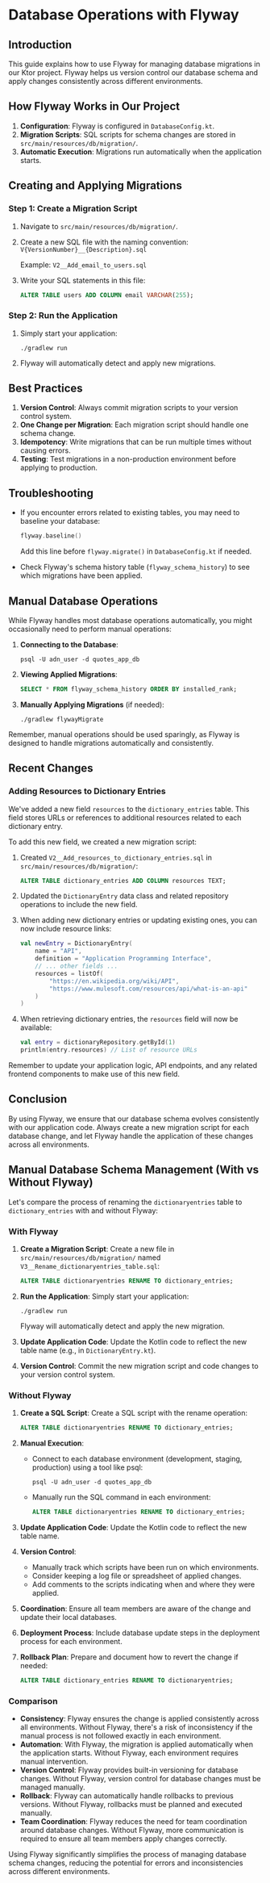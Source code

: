 # Database Operations with Flyway

## Introduction

This guide explains how to use Flyway for managing database migrations in our Ktor project. Flyway helps us version control our database schema and apply changes consistently across different environments.

## How Flyway Works in Our Project

1. **Configuration**: Flyway is configured in `DatabaseConfig.kt`.
2. **Migration Scripts**: SQL scripts for schema changes are stored in `src/main/resources/db/migration/`.
3. **Automatic Execution**: Migrations run automatically when the application starts.

## Creating and Applying Migrations

### Step 1: Create a Migration Script

1. Navigate to `src/main/resources/db/migration/`.
2. Create a new SQL file with the naming convention:
   `V{VersionNumber}__{Description}.sql`
   
   Example: `V2__Add_email_to_users.sql`

3. Write your SQL statements in this file:

   ```sql
   ALTER TABLE users ADD COLUMN email VARCHAR(255);
   ```

### Step 2: Run the Application

1. Simply start your application:
   ```
   ./gradlew run
   ```
2. Flyway will automatically detect and apply new migrations.

## Best Practices

1. **Version Control**: Always commit migration scripts to your version control system.
2. **One Change per Migration**: Each migration script should handle one schema change.
3. **Idempotency**: Write migrations that can be run multiple times without causing errors.
4. **Testing**: Test migrations in a non-production environment before applying to production.

## Troubleshooting

- If you encounter errors related to existing tables, you may need to baseline your database:
  ```kotlin
  flyway.baseline()
  ```
  Add this line before `flyway.migrate()` in `DatabaseConfig.kt` if needed.

- Check Flyway's schema history table (`flyway_schema_history`) to see which migrations have been applied.

## Manual Database Operations

While Flyway handles most database operations automatically, you might occasionally need to perform manual operations:

1. **Connecting to the Database**:
   ```
   psql -U adn_user -d quotes_app_db
   ```

2. **Viewing Applied Migrations**:
   ```sql
   SELECT * FROM flyway_schema_history ORDER BY installed_rank;
   ```

3. **Manually Applying Migrations** (if needed):
   ```
   ./gradlew flywayMigrate
   ```

Remember, manual operations should be used sparingly, as Flyway is designed to handle migrations automatically and consistently.

## Recent Changes

### Adding Resources to Dictionary Entries

We've added a new field `resources` to the `dictionary_entries` table. This field stores URLs or references to additional resources related to each dictionary entry.

To add this new field, we created a new migration script:

1. Created `V2__Add_resources_to_dictionary_entries.sql` in `src/main/resources/db/migration/`:

   ```sql
   ALTER TABLE dictionary_entries ADD COLUMN resources TEXT;
   ```

2. Updated the `DictionaryEntry` data class and related repository operations to include the new field.

3. When adding new dictionary entries or updating existing ones, you can now include resource links:

   ```kotlin
   val newEntry = DictionaryEntry(
       name = "API",
       definition = "Application Programming Interface",
       // ... other fields ...
       resources = listOf(
           "https://en.wikipedia.org/wiki/API",
           "https://www.mulesoft.com/resources/api/what-is-an-api"
       )
   )
   ```

4. When retrieving dictionary entries, the `resources` field will now be available:

   ```kotlin
   val entry = dictionaryRepository.getById(1)
   println(entry.resources) // List of resource URLs
   ```

Remember to update your application logic, API endpoints, and any related frontend components to make use of this new field.

## Conclusion

By using Flyway, we ensure that our database schema evolves consistently with our application code. Always create a new migration script for each database change, and let Flyway handle the application of these changes across all environments.

## Manual Database Schema Management (With vs Without Flyway)

Let's compare the process of renaming the `dictionaryentries` table to `dictionary_entries` with and without Flyway:

### With Flyway

1. **Create a Migration Script**:
   Create a new file in `src/main/resources/db/migration/` named `V3__Rename_dictionaryentries_table.sql`:
   ```sql
   ALTER TABLE dictionaryentries RENAME TO dictionary_entries;
   ```

2. **Run the Application**:
   Simply start your application:
   ```
   ./gradlew run
   ```
   Flyway will automatically detect and apply the new migration.

3. **Update Application Code**:
   Update the Kotlin code to reflect the new table name (e.g., in `DictionaryEntry.kt`).

4. **Version Control**:
   Commit the new migration script and code changes to your version control system.

### Without Flyway

1. **Create a SQL Script**:
   Create a SQL script with the rename operation:
   ```sql
   ALTER TABLE dictionaryentries RENAME TO dictionary_entries;
   ```

2. **Manual Execution**:
   - Connect to each database environment (development, staging, production) using a tool like psql:
     ```
     psql -U adn_user -d quotes_app_db
     ```
   - Manually run the SQL command in each environment:
     ```sql
     ALTER TABLE dictionaryentries RENAME TO dictionary_entries;
     ```

3. **Update Application Code**:
   Update the Kotlin code to reflect the new table name.

4. **Version Control**:
   - Manually track which scripts have been run on which environments.
   - Consider keeping a log file or spreadsheet of applied changes.
   - Add comments to the scripts indicating when and where they were applied.

5. **Coordination**:
   Ensure all team members are aware of the change and update their local databases.

6. **Deployment Process**:
   Include database update steps in the deployment process for each environment.

7. **Rollback Plan**:
   Prepare and document how to revert the change if needed:
   ```sql
   ALTER TABLE dictionary_entries RENAME TO dictionaryentries;
   ```

### Comparison

- **Consistency**: Flyway ensures the change is applied consistently across all environments. Without Flyway, there's a risk of inconsistency if the manual process is not followed exactly in each environment.
- **Automation**: With Flyway, the migration is applied automatically when the application starts. Without Flyway, each environment requires manual intervention.
- **Version Control**: Flyway provides built-in versioning for database changes. Without Flyway, version control for database changes must be managed manually.
- **Rollback**: Flyway can automatically handle rollbacks to previous versions. Without Flyway, rollbacks must be planned and executed manually.
- **Team Coordination**: Flyway reduces the need for team coordination around database changes. Without Flyway, more communication is required to ensure all team members apply changes correctly.

Using Flyway significantly simplifies the process of managing database schema changes, reducing the potential for errors and inconsistencies across different environments.
